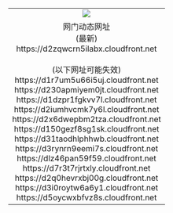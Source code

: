 ﻿<table>
  <tr></tr>
  <tr><td colspan=2 align=center><img src="https://d2zqwcrn5ilabx.cloudfront.net/Up/oGate.jpg" /></td></tr>
  <tr><td colspan=2 align=center>网门动态网址<br/>(最新)
<br>https://d2zqwcrn5ilabx.cloudfront.net
<br/><br/>(以下网址可能失效)
<br>https://d1r7um5u66i5uj.cloudfront.net
<br>https://d230apmiyem0jt.cloudfront.net
<br>https://d1dzpr1fgkvv7l.cloudfront.net
<br>https://d2iumhvcmk7y6l.cloudfront.net
<br>https://d2x6dwepbm2tza.cloudfront.net
<br>https://d150gezf8sg1sk.cloudfront.net
<br>https://d31taodhlphhwb.cloudfront.net
<br>https://d3rynrn9eemi7s.cloudfront.net
<br>https://dlz46pan59f59.cloudfront.net
<br>https://d7r3t7rjrtxly.cloudfront.net
<br>https://d2q0hevrxbj00g.cloudfront.net
<br>https://d3i0roytw6a6y1.cloudfront.net
<br>https://d5oycwxbfvz8s.cloudfront.net
    </td>
  </tr>
</table>

